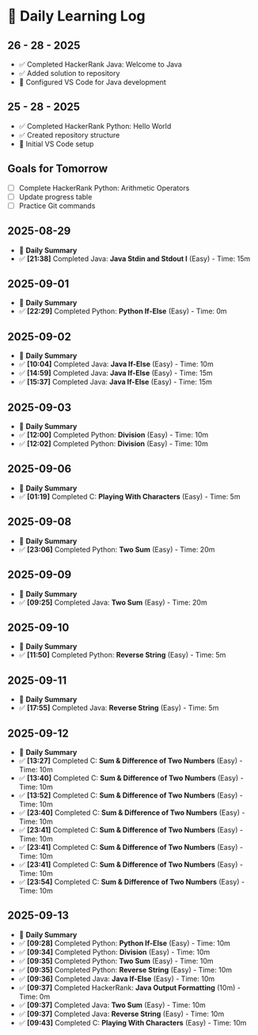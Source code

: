 # 📝 Daily Learning Log

## 26 - 28 - 2025
- ✅ Completed HackerRank Java: Welcome to Java
- ✅ Added solution to repository
- 🔧 Configured VS Code for Java development

## 25 - 28 - 2025
- ✅ Completed HackerRank Python: Hello World
- ✅ Created repository structure
- 🔧 Initial VS Code setup

## Goals for Tomorrow
- [ ] Complete HackerRank Python: Arithmetic Operators
- [ ] Update progress table
- [ ] Practice Git commands

## 2025-08-29
- 📅 **Daily Summary**
- ✅ **[21:38]** Completed Java: **Java Stdin and Stdout I** (Easy) - Time: 15m

## 2025-09-01
- 📅 **Daily Summary**
- ✅ **[22:29]** Completed Python: **Python If-Else** (Easy) - Time: 0m

## 2025-09-02
- 📅 **Daily Summary**
- ✅ **[10:04]** Completed Java: **Java If-Else** (Easy) - Time: 10m
- ✅ **[14:59]** Completed Java: **Java If-Else** (Easy) - Time: 15m
- ✅ **[15:37]** Completed Java: **Java If-Else** (Easy) - Time: 15m

## 2025-09-03
- 📅 **Daily Summary**
- ✅ **[12:00]** Completed Python: **Division** (Easy) - Time: 10m
- ✅ **[12:02]** Completed Python: **Division** (Easy) - Time: 10m

## 2025-09-06
- 📅 **Daily Summary**
- ✅ **[01:19]** Completed C: **Playing With Characters** (Easy) - Time: 5m

## 2025-09-08
- 📅 **Daily Summary**
- ✅ **[23:06]** Completed Python: **Two Sum** (Easy) - Time: 20m

## 2025-09-09
- 📅 **Daily Summary**
- ✅ **[09:25]** Completed Java: **Two Sum** (Easy) - Time: 20m

## 2025-09-10
- 📅 **Daily Summary**
- ✅ **[11:50]** Completed Python: **Reverse String** (Easy) - Time: 5m

## 2025-09-11
- 📅 **Daily Summary**
- ✅ **[17:55]** Completed Java: **Reverse String** (Easy) - Time: 5m

## 2025-09-12
- 📅 **Daily Summary**
- ✅ **[13:27]** Completed C: **Sum & Difference of Two Numbers** (Easy) - Time: 10m
- ✅ **[13:40]** Completed C: **Sum & Difference of Two Numbers** (Easy) - Time: 10m
- ✅ **[13:52]** Completed C: **Sum & Difference of Two Numbers** (Easy) - Time: 10m
- ✅ **[23:40]** Completed C: **Sum & Difference of Two Numbers** (Easy) - Time: 10m
- ✅ **[23:41]** Completed C: **Sum & Difference of Two Numbers** (Easy) - Time: 10m
- ✅ **[23:41]** Completed C: **Sum & Difference of Two Numbers** (Easy) - Time: 10m
- ✅ **[23:41]** Completed C: **Sum & Difference of Two Numbers** (Easy) - Time: 10m
- ✅ **[23:54]** Completed C: **Sum & Difference of Two Numbers** (Easy) - Time: 10m

## 2025-09-13
- 📅 **Daily Summary**
- ✅ **[09:28]** Completed Python: **Python If-Else** (Easy) - Time: 10m
- ✅ **[09:34]** Completed Python: **Division** (Easy) - Time: 10m
- ✅ **[09:35]** Completed Python: **Two Sum** (Easy) - Time: 10m
- ✅ **[09:35]** Completed Python: **Reverse String** (Easy) - Time: 10m
- ✅ **[09:36]** Completed Java: **Java If-Else** (Easy) - Time: 10m
- ✅ **[09:37]** Completed HackerRank: **Java Output Formatting** (10m) - Time: 0m
- ✅ **[09:37]** Completed Java: **Two Sum** (Easy) - Time: 10m
- ✅ **[09:37]** Completed Java: **Reverse String** (Easy) - Time: 10m
- ✅ **[09:43]** Completed C: **Playing With Characters** (Easy) - Time: 10m
